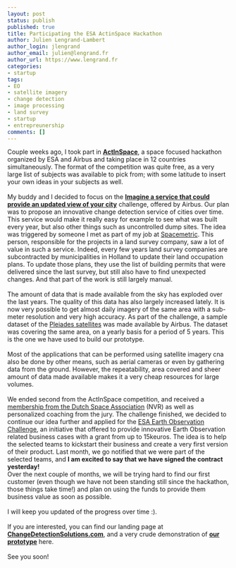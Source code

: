 ```yaml
---
layout: post
status: publish
published: true
title: Participating the ESA ActinSpace Hackathon
author: Julien Lengrand-Lambert
author_login: jlengrand
author_email: julien@lengrand.fr
author_url: https://www.lengrand.fr
categories:
- startup
tags:
- EO
- satellite imagery
- change detection
- image processing
- land survey
- startup
- entrepreunership
comments: []
---
```

Couple weeks ago, I took part in **[ActInSpace](https://www.actinspace.org/en/)**, a space focused hackathon organized by ESA and Airbus and taking place in 12 countries simultaneously. 
The format of the competition was quite free, as a very large list of subjects was available to pick from; with some latitude to insert your own ideas in your subjects as well.  
<br />
My buddy and I decided to focus on the **[Imagine a service that could provide an updated view of your city](https://www.actinspace.org/en/challenge/airbusds04)** challenge, offered by Airbus. Our plan was to propose an innovative change detection service of cities over time. This service would make it really easy for example to see what was built every year, but also other things such as uncontrolled dump sites. 
The idea was triggered by someone I met as part of my job at [Spacemetric](https://www.spacemetric.com/). This person, responsible for the projects in a land survey company, saw a lot of value in such a service. Indeed, every few years land survey companies are subcontracted by municipalities in Holland to update their land occupation plans. To update those plans, they use the list of building permits that were delivered since the last survey, but still also have to find unexpected changes. And that part of the work is still largely manual.  
<br />
The amount of data that is made available from the sky has exploded over the last years. The quality of this data has also largely increased lately. It is now very possible to get almost daily imagery of the same area with a sub-meter resolution and very high accuracy. As part of the challenge, a sample dataset of the [Pleiades satellites](https://www.intelligence-airbusds.com/pleiades/) was made available by Airbus. The dataset was covering the same area, on a yearly basis for a period of 5 years. This is the one we have used to build our prototype.  
<br />
Most of the applications that can be performed using satellite imagery cna also be done by other means, such as aerial cameras or even by gathering data from the ground. However, the repeatability, area covered and sheer amount of data made available makes it a very cheap resources for large volumes.  
<br />
We ended second from the ActInSpace competition, and received a [membership from the Dutch Space Association]() (NVR) as well as personalized coaching from the jury. The challenge finished, we decided to continue our idea further and applied for the [ESA Earth Observation Challenge](https://esa-eoei.org/), an initiative that offered to provide innovative Earth Observation related business cases with a grant from up to 15keuros. The idea is to help the selected teams to kickstart their business and create a very first version of their product. 
Last month, we go notified that we were part of the selected teams, and **I am excited to say that we have signed the contract yesterday!**
<br />
Over the next couple of months, we will be trying hard to find our first customer (even though we have not been standing still since the hackathon, those things take time!) and plan on using the funds to provide them business value as soon as possible.   
<br />
I will keep you updated of the progress over time :).  
<br />
If you are interested, you can find our landing page at **[ChangeDetectionSolutions.com](https://changedetectionsolutions.com/)**, and a very crude demonstration of **[our prototype](https://spo2tu.be:2006/)** here.  
<br />
See you soon!
